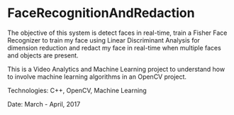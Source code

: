 # FaceRecognitionAndRedaction
The objective of this system is detect faces in real-time, train a Fisher Face Recognizer to train my face using Linear Discriminant Analysis for dimension reduction and redact my face in real-time when multiple faces and objects are present.

This is a Video Analytics and Machine Learning project to understand how to involve machine learning algorithms in an OpenCV project.

Technologies: C++, OpenCV, Machine Learning

Date: March - April, 2017
